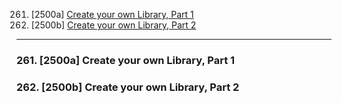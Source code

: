 261. [2500a] [Create your own Library, Part 1](#261)
262. [2500b] [Create your own Library, Part 2](#262)

---

### 261. [2500a] Create your own Library, Part 1<a id="261"></a>

### 262. [2500b] Create your own Library, Part 2<a id="262"></a>
